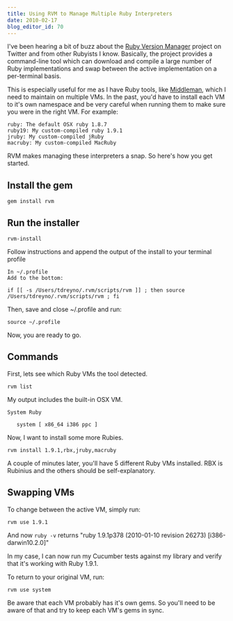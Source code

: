 ```yaml
---
title: Using RVM to Manage Multiple Ruby Interpreters
date: 2010-02-17
blog_editor_id: 70
---
```


[Ruby Version Manager]: http://rvm.beginrescueend.com/rvm/install/
[Middleman]:            http://middlemanapp.com

I've been hearing a bit of buzz about the [Ruby Version Manager] project on Twitter and from other Rubyists I know. Basically, the project provides a command-line tool which can download and compile a large number of Ruby implementations and swap between the active implementation on a per-terminal basis.

This is especially useful for me as I have Ruby tools, like [Middleman], which I need to maintain on multiple VMs. In the past, you'd have to install each VM to it's own namespace and be very careful when running them to make sure you were in the right VM. For example:

    ruby: The default OSX ruby 1.8.7
    ruby19: My custom-compiled ruby 1.9.1
    jruby: My custom-compiled jRuby
    macruby: My custom-compiled MacRuby

RVM makes managing these interpreters a snap. So here's how you get started.

Install the gem
---------------

    gem install rvm

Run the installer
-----------------

    rvm-install

Follow instructions and append the output of the install to your terminal profile

    In ~/.profile
    Add to the bottom:
    
    if [[ -s /Users/tdreyno/.rvm/scripts/rvm ]] ; then source /Users/tdreyno/.rvm/scripts/rvm ; fi

Then, save and close ~/.profile and run:

    source ~/.profile
    
Now, you are ready to go.

Commands
--------

First, lets see which Ruby VMs the tool detected.

    rvm list

My output includes the built-in OSX VM.

    System Ruby

       system [ x86_64 i386 ppc ]

Now, I want to install some more Rubies.

    rvm install 1.9.1,rbx,jruby,macruby

A couple of minutes later, you'll have 5 different Ruby VMs installed. RBX is Rubinius and the others should be self-explanatory.

Swapping VMs
------------

To change between the active VM, simply run:

    rvm use 1.9.1

And now `ruby -v` returns "ruby 1.9.1p378 (2010-01-10 revision 26273) [i386-darwin10.2.0]"

In my case, I can now run my Cucumber tests against my library and verify that it's working with Ruby 1.9.1.

To return to your original VM, run:

    rvm use system
    
Be aware that each VM probably has it's own gems. So you'll need to be aware of that and try to keep each VM's gems in sync.